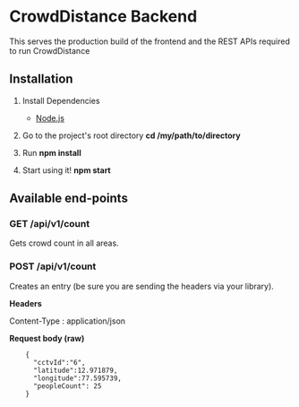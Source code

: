 # CrowdDistance Backend

This serves the production build of the frontend and the REST APIs required to run CrowdDistance


## Installation

1.  Install Dependencies

    * [Node.js](https://nodejs.org/en/)

3.  Go to the project's root directory **cd /my/path/to/directory**
4.  Run **npm install**
5.  Start using it! **npm start**

## Available end-points

### GET /api/v1/count

Gets crowd count in all areas.

### POST /api/v1/count

Creates an entry (be sure you are sending the headers via your library).

**Headers**

Content-Type : application/json

**Request body (raw)**

```
    {
      "cctvId":"6",
      "latitude":12.971879,
      "longitude":77.595739,
      "peopleCount": 25
    }
```

